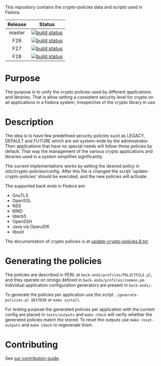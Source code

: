 This repository contains the crypto-policies data and scripts used in
Fedora.

|Release|Status|
|:-----:|:----:|
|master|[![build status](https://gitlab.com/redhat-sectech/fedora-crypto-policies/badges/master/build.svg)](https://gitlab.com/redhat-sectech/fedora-crypto-policies/commits/master)|
|F26|[![build status](https://gitlab.com/redhat-sectech/fedora-crypto-policies/badges/fedora26/build.svg)](https://gitlab.com/redhat-sectech/fedora-crypto-policies/commits/fedora26)|
|F27|[![build status](https://gitlab.com/redhat-sectech/fedora-crypto-policies/badges/fedora27/build.svg)](https://gitlab.com/redhat-sectech/fedora-crypto-policies/commits/fedora27)|
|F28|[![build status](https://gitlab.com/redhat-sectech/fedora-crypto-policies/badges/fedora28/build.svg)](https://gitlab.com/redhat-sectech/fedora-crypto-policies/commits/fedora28)|

# Purpose

The purpose is to unify the crypto policies used by different applications
and libraries. That is allow setting a consistent security level for crypto
on all applications in a Fedora system, irrespective of the crypto library
in use.

# Description

The idea is to have few predefined security policies such as LEGACY, DEFAULT
and FUTURE which are set system-wide by the administrator. Then applications
that have no special needs will follow these policies by default. That
way the management of the various crypto applications and libraries used in a
system simplifies significantly.

The current implementations works by setting the desired policy in
/etc/crypto-policies/config. After this file is changed the script
'update-crypto-policies' should be executed, and the new policies
will activate.

The supported back ends in Fedora are:
 * GnuTLS
 * OpenSSL
 * NSS
 * BIND
 * libkrb5
 * OpenSSH
 * Java via OpenJDK
 * libssh

The documentation of crypto policies is at [update-crypto-policies.8.txt](update-crypto-policies.8.txt).

# Generating the policies

The policies are described in PERL at `back-ends/profiles/POLICYFILE.pl`,
and they operate on strings defined in `back-ends/profiles/common.pm`.
Individual application configuration generators are present in `back-ends/`.

To generate the policies per application use the script `./generate-policies.pl
DESTDIR` or `make install`.

For testing purpose the generated policies per application with the current
config are placed in `tests/outputs` and `make check` will verify whether the
generated policies match the stored. To reset the outputs use `make
reset-outputs` and `make check` to regenerate them.

# Contributing

See [our contribution guide](CONTRIBUTING.md).
